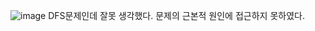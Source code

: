 ![image](https://github.com/user-attachments/assets/a35ca84a-1f79-48ea-a82d-a728611aa39d)
DFS문제인데 잘못 생각했다. 문제의 근본적 원인에 접근하지 못하였다.

